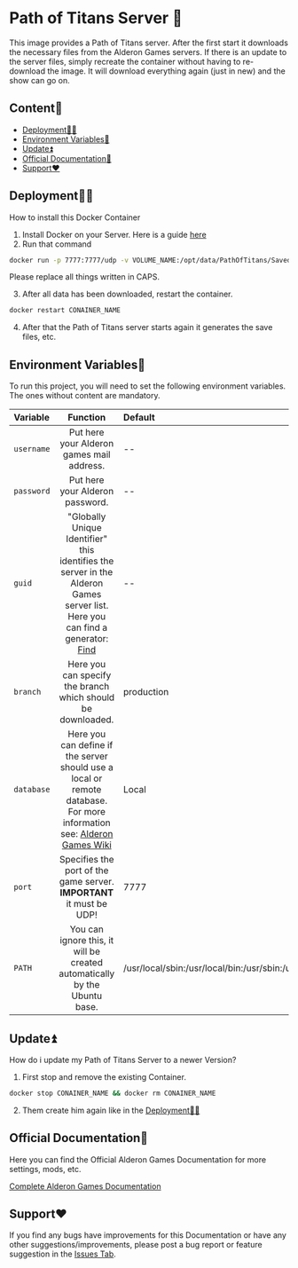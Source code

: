 # Path of Titans Server 🦖

This image provides a Path of Titans server. After the first start it downloads the necessary files from the Alderon Games servers. If there is an update to the server files, simply recreate the container without having to re-download the image. It will download everything again (just in new) and the show can go on.
## Content🧾

* [Deployment👩‍💻](https://github.com/Auhrus/pathoftitans-docker-server#deployment)
* [Environment Variables🔢](https://github.com/Auhrus/pathoftitans-docker-server#environment-variables)
* [Update⏫](https://github.com/Auhrus/pathoftitans-docker-server#update)
* [Official Documentation📖](https://github.com/Auhrus/pathoftitans-docker-server#original-documentation)
* [Support❤️](https://github.com/Auhrus/pathoftitans-docker-server#support)

## Deployment👩‍💻

How to install this Docker Container

1. Install Docker on your Server. Here is a guide [here](https://duckduckgo.com/?t=ffab&q=How+to+install+Docker+on+Ubuntu)
2. Run that command
```bash
docker run -p 7777:7777/udp -v VOLUME_NAME:/opt/data/PathOfTitans/Saved -e username=ALDERON_MAILADDRESS -e password=ALDERON_PASSWORD -e guid=GUID --name CONAINER_NAME ghcr.io/auhrus/pathoftitans:latest
```
Please replace all things written in CAPS.

3. After all data has been downloaded, restart the container.
```bash
docker restart CONAINER_NAME
```
4. After that the Path of Titans server starts again it generates the save files, etc.

## Environment Variables🔢

To run this project, you will need to set the following environment variables.
The ones without content are mandatory.

| Variable      | Function      | Default |
|:------------- |:-------------:|:-------------|
| `username`   |Put here your Alderon games mail address.|--|
| `password`   |Put here your Alderon password.|--|
| `guid`       |"Globally Unique Identifier" this identifies the server in the Alderon Games server list. Here you can find a generator: [Find](https://duckduckgo.com/?q=random+guid&atb=v296-1&ia=answer)|--|
| `branch`     |Here you can specify the branch which should be downloaded.|production|
| `database`   |Here you can define if the server should use a local or remote database. For more information see: [Alderon Games Wiki](https://github.com/Alderon-Games/pot-community-servers/wiki/Hosting-on-your-own-hardware#database)|Local|
| `port`       |Specifies the port of the game server. **IMPORTANT** it must be UDP!|7777|
| `PATH`       |You can ignore this, it will be created automatically by the Ubuntu base.|/usr/local/sbin:/usr/local/bin:/usr/sbin:/usr/bin:/sbin:/bin|


## Update⏫

How do i update my Path of Titans Server to a newer Version?

1. First stop and remove the existing Container.
```bash
docker stop CONAINER_NAME && docker rm CONAINER_NAME
```
2. Them create him again like in the [Deployment👩‍💻](https://github.com/Auhrus/pathoftitans-docker-server#deployment)

## Official Documentation📖

Here you can find the Official Alderon Games Documentation for more settings, mods, etc.

[Complete Alderon Games Documentation](https://github.com/Alderon-Games/pot-community-servers/wiki/Hosting-on-your-own-hardware)
## Support❤️

If you find any bugs have improvements for this Documentation or have any other suggestions/improvements, please post a bug report or feature suggestion in the 
[Issues Tab](https://github.com/Auhrus/pathoftitans-docker-server/issues).
